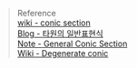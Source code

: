 
> Reference  
> [wiki - conic section](https://en.wikipedia.org/wiki/Conic_section)  
> [Blog - 타원의 일반표현식](https://m.blog.naver.com/PostView.naver?isHttpsRedirect=true&blogId=gt7461&logNo=221033990289)  
> [Note - General Conic Section](https://phys.libretexts.org/Bookshelves/Astronomy__Cosmology/Celestial_Mechanics_(Tatum)/02%3A_Conic_Sections/2.06%3A_The_General_Conic_Section)  
> [Wiki - Degenerate conic](https://en.wikipedia.org/wiki/Degenerate_conic)